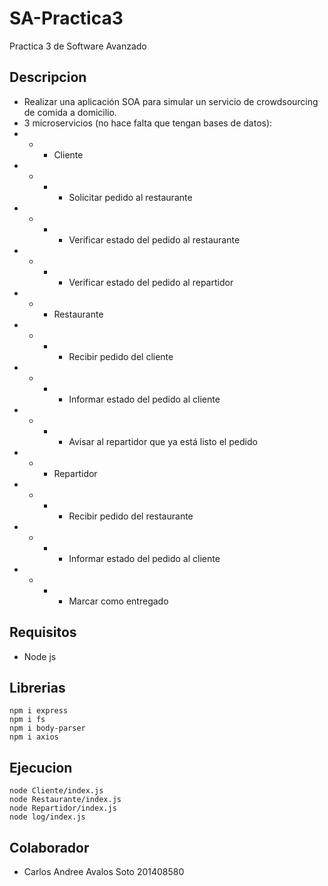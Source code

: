 # SA-Practica3
Practica 3 de Software Avanzado

## Descripcion
* Realizar una aplicación SOA para simular un servicio de crowdsourcing de comida a domicilio.
* 3 microservicios (no hace falta que tengan bases de datos):
* * * Cliente
* * * * Solicitar pedido al restaurante
* * * * Verificar estado del pedido al restaurante
* * * * Verificar estado del pedido al repartidor
* * * Restaurante
* * * * Recibir pedido del cliente
* * * * Informar estado del pedido al cliente
* * * * Avisar al repartidor que ya está listo el pedido
* * * Repartidor
* * * * Recibir pedido del restaurante
* * * * Informar estado del pedido al cliente
* * * * Marcar como entregado

## Requisitos
* Node js

## Librerias

```
npm i express
npm i fs
npm i body-parser
npm i axios
```

## Ejecucion
```
node Cliente/index.js
node Restaurante/index.js
node Repartidor/index.js
node log/index.js
```

## Colaborador

* Carlos Andree Avalos Soto 201408580

